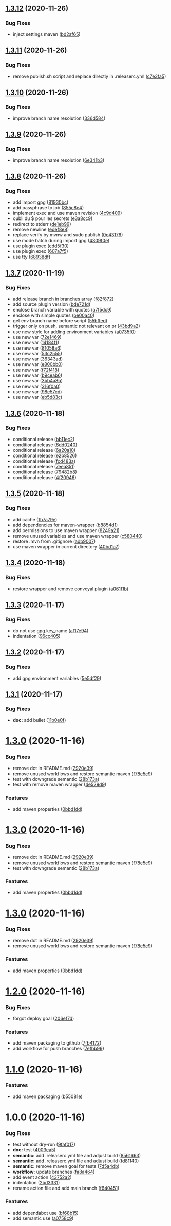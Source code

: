 ## [1.3.12](https://github.com/arnou/demo/compare/v1.3.11...v1.3.12) (2020-11-26)


### Bug Fixes

* inject settings maven ([bd2af65](https://github.com/arnou/demo/commit/bd2af65b09e42a3e4ba2745c8d5423ad7722b3bb))

## [1.3.11](https://github.com/arnou/demo/compare/v1.3.10...v1.3.11) (2020-11-26)


### Bug Fixes

* remove publish.sh script and replace directly in .releaserc.yml ([c7e3fa5](https://github.com/arnou/demo/commit/c7e3fa544160b0db59104b10a316f0a68bbca41b))

## [1.3.10](https://github.com/arnou/demo/compare/v1.3.9...v1.3.10) (2020-11-26)


### Bug Fixes

* improve branch name resolution ([336d584](https://github.com/arnou/demo/commit/336d584d1381ec5ee57188161b9309030f65d0fd))

## [1.3.9](https://github.com/arnou/demo/compare/v1.3.8...v1.3.9) (2020-11-26)


### Bug Fixes

* improve branch name resolution ([6e341b3](https://github.com/arnou/demo/commit/6e341b38e3a2b18d3fd456896136f28c01e85c74))

## [1.3.8](https://github.com/arnou/demo/compare/v1.3.7...v1.3.8) (2020-11-26)


### Bug Fixes

* add import gpg ([81930bc](https://github.com/arnou/demo/commit/81930bc57e0cd6a02c1745528b34059cee7eb65c))
* add passphrase to job ([855c8e4](https://github.com/arnou/demo/commit/855c8e43a9bf9d31662b5b2c890fd52fb2d5bbfa))
* implement exec and use maven revision ([4c9d409](https://github.com/arnou/demo/commit/4c9d4091f4c98aa10f76580efd2789c111e1579c))
* oubli du $ pour les secrets ([e3a8cc9](https://github.com/arnou/demo/commit/e3a8cc97dfcce3669d654554ec0ebd1d28aafcdf))
* redirect to stderr ([de1eb99](https://github.com/arnou/demo/commit/de1eb990f162fdafd196fb3745e0fd9191f2c04b))
* remove newline ([edef8e8](https://github.com/arnou/demo/commit/edef8e8a41b028c10804f250a937048a031b22c9))
* replace verify by mvnw and sudo publish ([0c43176](https://github.com/arnou/demo/commit/0c4317635993db78a0d68bc6cda1f592d47ea3de))
* use mode batch during import gpg ([4309f0e](https://github.com/arnou/demo/commit/4309f0e9501b4ce3f672b737cdec4dad8df5afb6))
* use plugin exec ([cdd5f30](https://github.com/arnou/demo/commit/cdd5f301e2f3450f9d74c63318bfdd5604a70784))
* use plugin exec ([607a7f5](https://github.com/arnou/demo/commit/607a7f58b75d58696ecbc1bde55757b5addd285e))
* use tty ([68938df](https://github.com/arnou/demo/commit/68938df843b38069af8888e3a34659e0ccf456c8))

## [1.3.7](https://github.com/arnou/demo/compare/v1.3.6...v1.3.7) (2020-11-19)


### Bug Fixes

* add release branch in branches array ([f82f872](https://github.com/arnou/demo/commit/f82f87218f19f824c50dcfb98d1d0e653ca167b9))
* add source plugin version ([bde721d](https://github.com/arnou/demo/commit/bde721d5a018e9298ba4595db238e031c9a7226e))
* enclose branch variable with quotes ([a7f5dc9](https://github.com/arnou/demo/commit/a7f5dc985dc3792c2dd65b3cf298b74a9a81d2a9))
* enclose with simple quotes ([be00a40](https://github.com/arnou/demo/commit/be00a407ca2e933dbb7f3a32147ddbb4403c26f5))
* get env branch name before script ([55bffed](https://github.com/arnou/demo/commit/55bffedbd01563d488fbff4380051d501ed711bb))
* trigger only on push, semantic not relevant on pr ([43bd9a2](https://github.com/arnou/demo/commit/43bd9a2d58104970bbf1ad624834857e1b105437))
* use new style for adding environment variables ([a0735f0](https://github.com/arnou/demo/commit/a0735f0363a022f6abfc16bdaedc3eb56eaac1c6))
* use new var ([72e1469](https://github.com/arnou/demo/commit/72e14690f770100be1f9b7ea4182840adcd84460))
* use new var ([14184f1](https://github.com/arnou/demo/commit/14184f19edcf2628674e7baac2f2e4e37df65059))
* use new var ([81058a6](https://github.com/arnou/demo/commit/81058a6d3f68f0c878e3464683681b9c04f4d69b))
* use new var ([53c2555](https://github.com/arnou/demo/commit/53c2555e542abd006401c38e90440dcb651b134d))
* use new var ([36343ad](https://github.com/arnou/demo/commit/36343adf94b56fac91bafc1f279820090f04528f))
* use new var ([e800bb0](https://github.com/arnou/demo/commit/e800bb02c5a77ac860f8c309643a787f167c704f))
* use new var ([f72f418](https://github.com/arnou/demo/commit/f72f41817821fff6a1529dd2f93d583399e36777))
* use new var ([b9ceab6](https://github.com/arnou/demo/commit/b9ceab6092e85b864e82d5acde589637ae3444c0))
* use new var ([3bb4a8b](https://github.com/arnou/demo/commit/3bb4a8b5f70ab1a8c4aa0536bf5c5f2dc5f451c7))
* use new var ([316f0a0](https://github.com/arnou/demo/commit/316f0a0e9b94677bdbdf3949d24f7a856c848fcf))
* use new var ([98e57cd](https://github.com/arnou/demo/commit/98e57cd650fe2f4099c71a58904a78c0537d27c8))
* use new var ([eb5d83c](https://github.com/arnou/demo/commit/eb5d83c6b6a6703d426b2659bfde7344b9982f7a))

## [1.3.6](https://github.com/arnou/demo/compare/v1.3.5...v1.3.6) (2020-11-18)


### Bug Fixes

* conditional release ([bb11ec2](https://github.com/arnou/demo/commit/bb11ec2c41bb12f6a0cebff33fa243d6486ea594))
* conditional release ([6dd0240](https://github.com/arnou/demo/commit/6dd0240ef428d897df5a79849dcf49c6e9fa9780))
* conditional release ([6a20a10](https://github.com/arnou/demo/commit/6a20a109bd2c3d20990122ea8df9ebbd595f707c))
* conditional release ([e2b8526](https://github.com/arnou/demo/commit/e2b85262710c0faca9d4a73cba6b1b8238469d09))
* conditional release ([fcd483a](https://github.com/arnou/demo/commit/fcd483ad2549457d0bd280496876defdaf770447))
* conditional release ([7eea851](https://github.com/arnou/demo/commit/7eea851de884787481a0b800f5227824484dda5f))
* conditional release ([79482b8](https://github.com/arnou/demo/commit/79482b8db4ce219651c301fa8d8ea766a7f8cf1b))
* conditional release ([4f20946](https://github.com/arnou/demo/commit/4f20946297b06b17d6eba1e2a1fbcd2469ce5493))

## [1.3.5](https://github.com/arnou/demo/compare/v1.3.4...v1.3.5) (2020-11-18)


### Bug Fixes

* add cache ([1b7a79e](https://github.com/arnou/demo/commit/1b7a79e337833a92d2b1c695b66c26e86f0bc3cb))
* add dependencies for maven-wrapper ([b8854d1](https://github.com/arnou/demo/commit/b8854d1d55212d5b3ab27e5e3f7d6879ba908dd3))
* add permissions to use maven wrapper ([8249a21](https://github.com/arnou/demo/commit/8249a2132fb7a4b4360ada6a2f3affcbddd8abbc))
* remove unused variables and use maven wrapper ([c580440](https://github.com/arnou/demo/commit/c580440ddc622659b9a8912d8dba499ef4b1920b))
* restore .mvn from .gitignore ([adb9007](https://github.com/arnou/demo/commit/adb9007663c640c15cbe5d6f7b783cf97f5009a9))
* use maven wrapper in current directory ([40bd1a7](https://github.com/arnou/demo/commit/40bd1a7e86065f1b0b9502a725b2152ad4ae06fc))

## [1.3.4](https://github.com/arnou/demo/compare/v1.3.3...v1.3.4) (2020-11-18)


### Bug Fixes

* restore wrapper and remove conveyal plugin ([a061f1b](https://github.com/arnou/demo/commit/a061f1b027c4e5a0b424b7a8e2abf4de6a50f33f))

## [1.3.3](https://github.com/arnou/demo/compare/v1.3.2...v1.3.3) (2020-11-17)


### Bug Fixes

* do not use gpg.key_name ([af17e94](https://github.com/arnou/demo/commit/af17e948e60c79f3760d0f5ef069a3f20cc0827f))
* indentation ([96cc405](https://github.com/arnou/demo/commit/96cc405810b51f004408f3cf5c34d05daf14705e))

## [1.3.2](https://github.com/arnou/demo/compare/v1.3.1...v1.3.2) (2020-11-17)


### Bug Fixes

* add gpg environment variables ([5e5df29](https://github.com/arnou/demo/commit/5e5df296509bcb5fa8d9b42953ba104d72ef1e9c))

## [1.3.1](https://github.com/arnou/demo/compare/v1.3.0...v1.3.1) (2020-11-17)


### Bug Fixes

* **doc:** add bullet ([11b0e0f](https://github.com/arnou/demo/commit/11b0e0f22af9cacf93aaee12b9123275fdcb38cd))

# [1.3.0](https://github.com/arnou/demo/compare/v1.2.0...v1.3.0) (2020-11-16)


### Bug Fixes

* remove dot in README.md ([2920e39](https://github.com/arnou/demo/commit/2920e39fa9b0ff74c5123f320e08091be50d9ab8))
* remove unused workflows and restore semantic maven ([f78e5c9](https://github.com/arnou/demo/commit/f78e5c9c54ad8f6e0e58e566ba9fba63453c29eb))
* test with downgrade semantic ([28b173a](https://github.com/arnou/demo/commit/28b173a50d936ac9b89db6e53dabd52eb12cacc6))
* test with remove maven wrapper ([4e529d9](https://github.com/arnou/demo/commit/4e529d9cd615b98c6174cc64726026f40a6d49a4))


### Features

* add maven properties ([0bbd1dd](https://github.com/arnou/demo/commit/0bbd1ddd9577150a0bc95869e7a9d7d525141825))

# [1.3.0](https://github.com/arnou/demo/compare/v1.2.0...v1.3.0) (2020-11-16)


### Bug Fixes

* remove dot in README.md ([2920e39](https://github.com/arnou/demo/commit/2920e39fa9b0ff74c5123f320e08091be50d9ab8))
* remove unused workflows and restore semantic maven ([f78e5c9](https://github.com/arnou/demo/commit/f78e5c9c54ad8f6e0e58e566ba9fba63453c29eb))
* test with downgrade semantic ([28b173a](https://github.com/arnou/demo/commit/28b173a50d936ac9b89db6e53dabd52eb12cacc6))


### Features

* add maven properties ([0bbd1dd](https://github.com/arnou/demo/commit/0bbd1ddd9577150a0bc95869e7a9d7d525141825))

# [1.3.0](https://github.com/arnou/demo/compare/v1.2.0...v1.3.0) (2020-11-16)


### Bug Fixes

* remove dot in README.md ([2920e39](https://github.com/arnou/demo/commit/2920e39fa9b0ff74c5123f320e08091be50d9ab8))
* remove unused workflows and restore semantic maven ([f78e5c9](https://github.com/arnou/demo/commit/f78e5c9c54ad8f6e0e58e566ba9fba63453c29eb))


### Features

* add maven properties ([0bbd1dd](https://github.com/arnou/demo/commit/0bbd1ddd9577150a0bc95869e7a9d7d525141825))

# [1.2.0](https://github.com/arnou/demo/compare/v1.1.0...v1.2.0) (2020-11-16)


### Bug Fixes

* forgot deploy goal ([206ef7d](https://github.com/arnou/demo/commit/206ef7db9a2b30e748faf1619a15277df61ec2a1))


### Features

* add maven packaging to github ([7fb4172](https://github.com/arnou/demo/commit/7fb4172ccd6677fde91a7575ede34778a261eb2e))
* add workflow for push branches ([7efbb99](https://github.com/arnou/demo/commit/7efbb99f6a78cc984b25b0cdbbaa1e82b1195d9a))

# [1.1.0](https://github.com/arnou/demo/compare/v1.0.0...v1.1.0) (2020-11-16)


### Features

* add maven packaging ([b55081e](https://github.com/arnou/demo/commit/b55081ed961534390191131ea641ed16924fbe95))

# 1.0.0 (2020-11-16)


### Bug Fixes

* test without dry-run ([9faf017](https://github.com/arnou/demo/commit/9faf01762e959189e49dc4ec822212d65702a325))
* **doc:** test ([4003ea5](https://github.com/arnou/demo/commit/4003ea53ed1bf7d449fa4985b1bcb29fcd74e1ec))
* **semantic:** add .releaserc.yml file and adjust build ([8561663](https://github.com/arnou/demo/commit/8561663739d627368725d537f7cc8eb9c1905538))
* **semantic:** add .releaserc.yml file and adjust build ([fd81140](https://github.com/arnou/demo/commit/fd811409b6b5b2d63e8dd34fb2ab01a7eaa8e014))
* **semantic:** remove maven goal for tests ([7d5a4db](https://github.com/arnou/demo/commit/7d5a4dba1db3a8ed6290352d8db1523854c5324e))
* **workflow:** update branches ([fa8a464](https://github.com/arnou/demo/commit/fa8a464a5a9c5107baaa851496086caa811042a3))
* add event action ([43752a2](https://github.com/arnou/demo/commit/43752a2212e071706fdf025047de20a46d4ea79e))
* indentation ([2bd3331](https://github.com/arnou/demo/commit/2bd3331f39b987b280a14e443a76510b04df5e34))
* rename action file and add main branch ([f640451](https://github.com/arnou/demo/commit/f6404514d286228df9a3914e1e7dff7f93f649e1))


### Features

* add dependabot use ([bf68b15](https://github.com/arnou/demo/commit/bf68b1532311afe05ecfa4e7d40c5243c459d311))
* add semantic use ([a0758c9](https://github.com/arnou/demo/commit/a0758c9fecbeac1d94a43f49185a59a756ea5dfe))
